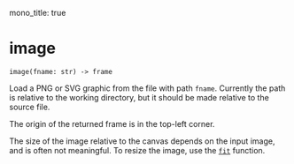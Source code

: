mono_title: true

# image

    image(fname: str) -> frame

Load a <span class="smcp">PNG</span> or <span class="smcp">SVG</span> graphic
from the file with path `fname`. Currently the path is relative to the working
directory, but it should be made relative to the source file.

The origin of the returned frame is in the top-left corner.

The size of the image relative to the canvas depends on the input image, and is
often not meaningful. To resize the image, use the [`fit`](fit.md) function.
